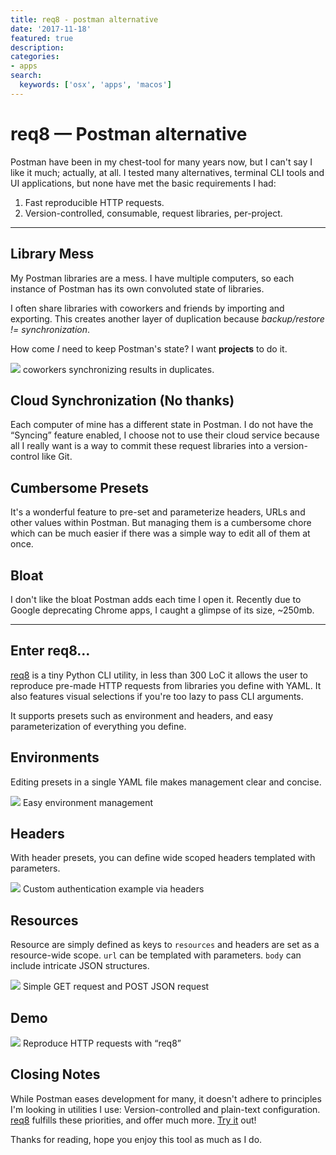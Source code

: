 ```yaml
---
title: req8 - postman alternative
date: '2017-11-18'
featured: true
description:
categories:
- apps
search:
  keywords: ['osx', 'apps', 'macos']
---
```

# req8 — Postman alternative

Postman have been in my chest-tool for many years now, but I can't say I like
it much; actually, at all. I tested many alternatives, terminal CLI tools and
UI applications, but none have met the basic requirements I had:

1.  Fast reproducible HTTP requests.
1.  Version-controlled, consumable, request libraries, per-project.

*****

## Library Mess

My Postman libraries are a mess. I have multiple computers, so each instance of
Postman has its own convoluted state of libraries.

I often share libraries with coworkers and friends by importing and exporting.
This creates another layer of duplication because *backup/restore !=
synchronization*.

How come *I* need to keep Postman's state? I want **projects** to do it.

![](https://cdn-images-1.medium.com/max/1600/1*e8LuL3nBJVAe4fVVhcnSww.png)
<span class="caption">coworkers synchronizing results in duplicates.</span>

## Cloud Synchronization (No thanks)

Each computer of mine has a different state in Postman. I do not have the
“Syncing” feature enabled, I choose not to use their cloud service because all I
really want is a way to commit these request libraries into a version-control
like Git.

## Cumbersome Presets

It's a wonderful feature to pre-set and parameterize headers, URLs and other
values within Postman. But managing them is a cumbersome chore which can be much
easier if there was a simple way to edit all of them at once.

## Bloat

I don't like the bloat Postman adds each time I open it. Recently due to Google
deprecating Chrome apps, I caught a glimpse of its size, ~250mb.

*****

## **Enter req8…**

[req8](https://github.com/rafi/req8) is a tiny Python CLI utility, in less than
300 LoC it allows the user to reproduce pre-made HTTP requests from libraries
you define with YAML. It also features visual selections if you're too lazy to
pass CLI arguments.

It supports presets such as environment and headers, and easy parameterization
of everything you define.

## Environments

Editing presets in a single YAML file makes management clear and concise.

![](https://cdn-images-1.medium.com/max/1600/1*v-Lji8kMfN_eDng-WD4hnA.png)
<span>Easy environment management</span>

## Headers

With header presets, you can define wide scoped headers templated with
parameters.

![](https://cdn-images-1.medium.com/max/1600/1*3ucFDRxK50w5M8sk9ZoxVw.png)
<span>Custom authentication example via headers</span>

## Resources

Resource are simply defined as keys to `resources` and headers are set as a
resource-wide scope. `url` can be templated with parameters. `body` can include
intricate JSON structures.

![](https://cdn-images-1.medium.com/max/1600/1*Ab7pqT_7DXV2kM01YX5c1Q.png)
<span>Simple GET request and POST JSON request</span>

## Demo

![](https://cdn-images-1.medium.com/max/1600/1*_X2oqon8AFjHI9wEB6plYg.gif)
<span>Reproduce HTTP requests with “req8”</span>

## Closing Notes

While Postman eases development for many, it doesn't adhere to principles I'm
looking in utilities I use: Version-controlled and plain-text configuration.
[req8](https://github.com/rafi/req8) fulfills these priorities, and offer much
more. [Try it](https://github.com/rafi/req8) out!

Thanks for reading, hope you enjoy this tool as much as I do.
